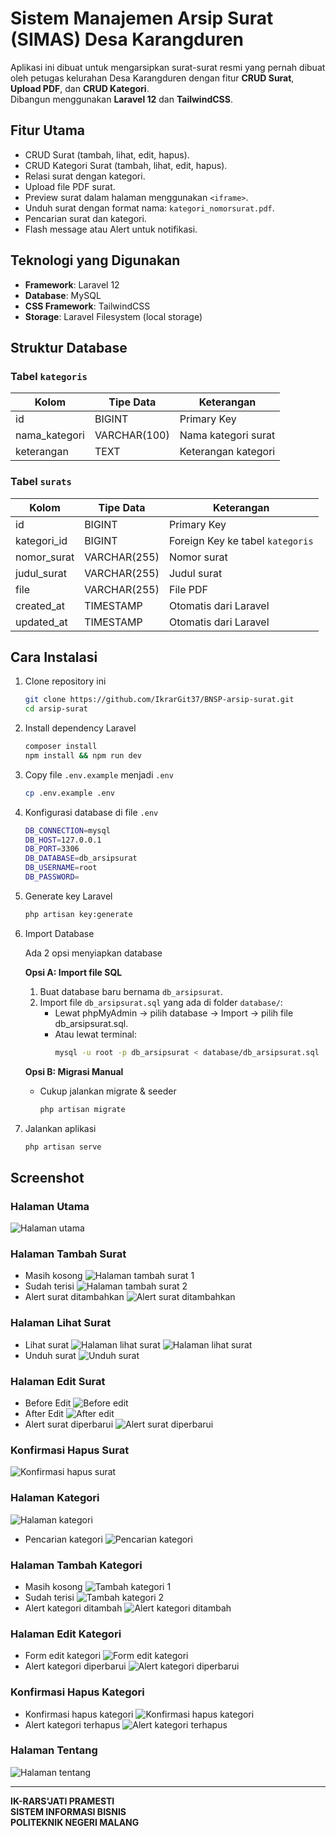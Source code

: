 # Sistem Manajemen Arsip Surat (SIMAS) Desa Karangduren
Aplikasi ini dibuat untuk mengarsipkan surat-surat resmi yang pernah dibuat oleh petugas kelurahan Desa Karangduren dengan fitur **CRUD Surat**, **Upload PDF**, dan **CRUD Kategori**.  
Dibangun menggunakan **Laravel 12** dan **TailwindCSS**.

## Fitur Utama
- CRUD Surat (tambah, lihat, edit, hapus).
- CRUD Kategori Surat (tambah, lihat, edit, hapus).
- Relasi surat dengan kategori.
- Upload file PDF surat.
- Preview surat dalam halaman menggunakan `<iframe>`.
- Unduh surat dengan format nama: `kategori_nomorsurat.pdf`.
- Pencarian surat dan kategori.
- Flash message atau Alert untuk notifikasi.

## Teknologi yang Digunakan
- **Framework**: Laravel 12
- **Database**: MySQL
- **CSS Framework**: TailwindCSS
- **Storage**: Laravel Filesystem (local storage)

## Struktur Database
### Tabel `kategoris`
| Kolom        | Tipe Data   | Keterangan             |
|--------------|-------------|------------------------|
| id           | BIGINT      | Primary Key            |
| nama_kategori| VARCHAR(100)| Nama kategori surat    |
| keterangan   | TEXT        | Keterangan kategori    |

### Tabel `surats`
| Kolom        | Tipe Data   | Keterangan                        |
|--------------|-------------|-----------------------------------|
| id           | BIGINT      | Primary Key                       |
| kategori_id  | BIGINT      | Foreign Key ke tabel `kategoris`  |
| nomor_surat  | VARCHAR(255) | Nomor surat                       |
| judul_surat  | VARCHAR(255)| Judul surat                       |
| file         | VARCHAR(255)| File PDF |
| created_at   | TIMESTAMP   | Otomatis dari Laravel             |
| updated_at   | TIMESTAMP   | Otomatis dari Laravel             |

## Cara Instalasi
1. Clone repository ini
   ```bash
   git clone https://github.com/IkrarGit37/BNSP-arsip-surat.git
   cd arsip-surat
   ```
2. Install dependency Laravel
    ```bash
    composer install
    npm install && npm run dev
    ```
3. Copy file `.env.example` menjadi `.env`
    ```bash
    cp .env.example .env
    ```
4. Konfigurasi database di file `.env`
    ```bash
    DB_CONNECTION=mysql
    DB_HOST=127.0.0.1
    DB_PORT=3306
    DB_DATABASE=db_arsipsurat
    DB_USERNAME=root
    DB_PASSWORD=
    ```
5. Generate key Laravel
    ```bash
    php artisan key:generate
    ```
6. Import Database
    
    Ada 2 opsi menyiapkan database
    
    **Opsi A: Import file SQL**

    1. Buat database baru bernama ``db_arsipsurat``.
    2. Import file ``db_arsipsurat.sql`` yang ada di folder ``database/``:
        - Lewat phpMyAdmin → pilih database → Import → pilih file db_arsipsurat.sql.
        - Atau lewat terminal:
            ```bash
            mysql -u root -p db_arsipsurat < database/db_arsipsurat.sql
            ```
    **Opsi B: Migrasi Manual**

    - Cukup jalankan migrate & seeder
        ```bash
        php artisan migrate
        ```
7. Jalankan aplikasi
    ```bash
    php artisan serve
    ```

## Screenshot
### Halaman Utama
![Halaman utama](../screenshot/Halaman-utama.png)
### Halaman Tambah Surat
- Masih kosong
![Halaman tambah surat 1](../screenshot/Halaman-tambah-surat-null.png)
- Sudah terisi
![Halaman tambah surat 2](../screenshot/Halaman-tambah-surat-fill.png)
- Alert surat ditambahkan
![Alert surat ditambahkan](../screenshot/Halaman-utama-alert-surat-ditambahkan.png)
### Halaman Lihat Surat
- Lihat surat
![Halaman lihat surat](../screenshot/Halaman-lihat-surat.png)
![Halaman lihat surat](../screenshot/Halaman-lihat-surat-scroll.png)
- Unduh surat
![Unduh surat](../screenshot/Halaman-lihat-surat-download.png)
### Halaman Edit Surat
- Before Edit
![Before edit](../screenshot/Halaman-edit-surat-before.png)
- After Edit
![After edit](../screenshot/Halaman-edit-surat-after.png)
- Alert surat diperbarui
![Alert surat diperbarui](../screenshot/Halaman-utama-alert-surat-diperbarui.png)
### Konfirmasi Hapus Surat
![Konfirmasi hapus surat](../screenshot/Halaman-utama-konfirmasi-hapus.png)
### Halaman Kategori
![Halaman kategori](../screenshot/Halaman-kategori.png)
- Pencarian kategori
![Pencarian kategori](../screenshot/Halaman-kategori-pencarian.png)
### Halaman Tambah Kategori
- Masih kosong
![Tambah kategori 1](../screenshot/Halaman-tambah-kategori-null.png)
- Sudah terisi
![Tambah kategori 2](../screenshot/Halaman-tambah-kategori-fill.png)
- Alert kategori ditambah
![Alert kategori ditambah](../screenshot/Halaman-kategori-alert-kategori-bertambah.png)
### Halaman Edit Kategori
- Form edit kategori
![Form edit kategori](../screenshot/Halaman-edit-kategori.png)
- Alert kategori diperbarui
![Alert kategori diperbarui](../screenshot/Halaman-kategori-alert-kategori-diperbarui.png)
### Konfirmasi Hapus Kategori
- Konfirmasi hapus kategori
![Konfirmasi hapus kategori](../screenshot/Halaman-kategori-konfirmasi-hapus.png)
- Alert kategori terhapus
![Alert kategori terhapus](../screenshot/Halaman-kategori-alert-kategori-dihapus.png)
### Halaman Tentang
![Halaman tentang](../screenshot/Halaman-tentang.png)


---


**IK-RARS'JATI PRAMESTI** <br>
**SISTEM INFORMASI BISNIS** <br>
**POLITEKNIK NEGERI MALANG**